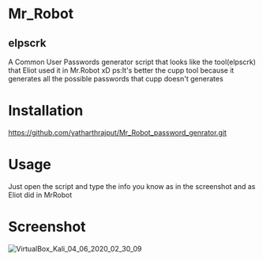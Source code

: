 # Mr_Robot
## elpscrk
A Common User Passwords generator script that looks like the tool(elpscrk) that Eliot used it in Mr.Robot xD
ps:It's better the cupp tool because it generates all the possible passwords that cupp doesn't generates

# Installation
https://github.com/yatharthrajput/Mr_Robot_password_genrator.git

# Usage
Just open the script and type the info you know as in the screenshot and as Eliot did in MrRobot

# Screenshot
![VirtualBox_Kali_04_06_2020_02_30_09](https://user-images.githubusercontent.com/66031538/83801155-48014680-a6c6-11ea-8cf8-288b5c6e3580.png)
